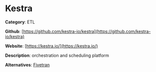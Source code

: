 
# Kestra

**Category**: ETL

**Github**: [https://github.com/kestra-io/kestra](https://github.com/kestra-io/kestra)

**Website**: [https://kestra.io/](https://kestra.io/)

**Description**:
orchestration and scheduling platform

**Alternatives**: [Fivetran](https://fivetran.com/)
